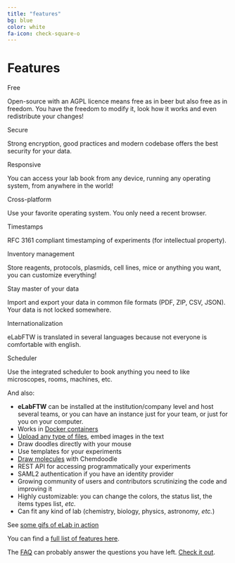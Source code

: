```yaml
---
title: "features"
bg: blue
color: white
fa-icon: check-square-o
---
```


# Features

<div class='row display-flex'>

<div class='col-xs-12 col-sm-4 col-md-4 col-lg-4'>
<div class='feature-icon'><i class='fa fa-usd fa-2x'></i></div>
<div class='feature-title'>Free</div>
<p class='feature-body'>Open-source with an AGPL licence means free as in beer but also free as in freedom. You have the freedom to modify it, look how it works and even redistribute your changes!</p>
</div>

<div class='col-xs-12 col-sm-4 col-md-4 col-lg-4'>
<div class='feature-icon'><i class='fa fa-lock fa-2x'></i></div>
<div class='feature-title'>Secure</div>
<p class='feature-body'>Strong encryption, good practices and modern codebase offers the best security for your data.</p>
</div>

<div class='col-xs-12 col-sm-4 col-md-4 col-lg-4'>
<div class='feature-icon'><i class='fa fa-mobile fa-2x'></i> <i class='fa fa-tablet fa-2x'></i> <i class='fa fa-desktop fa-2x'></i>
</div>
<div class='feature-title'>Responsive</div>
<p class='feature-body'>You can access your lab book from any device, running any operating system, from anywhere in the world!</p>
</div>

<div class='col-xs-12 col-sm-4 col-md-4 col-lg-4'>
<div class='feature-icon'><i class='fa fa-windows fa-2x'></i> <i class='fa fa-apple fa-2x'></i> <i class='fa fa-linux fa-2x'></i></div>
<div class='feature-title'>Cross-platform</div>
<p class='feature-body'>Use your favorite operating system. You only need a recent browser.</p>
</div>

<div class='col-xs-12 col-sm-4 col-md-4 col-lg-4'>
<div class='feature-icon'><i class='fa fa-clock-o fa-2x'></i></div>
<div class='feature-title'>Timestamps</div>
<p class='feature-body'>RFC 3161 compliant timestamping of experiments (for intellectual property).</p>
</div>

<div class='col-xs-12 col-sm-4 col-md-4 col-lg-4'>
<div class='feature-icon'><i class='fa fa-database fa-2x'></i></div>
<div class='feature-title'>Inventory management</div>
<p class='feature-body'>Store reagents, protocols, plasmids, cell lines, mice or anything you want, you can customize everything!</p>
</div>

<div class='col-xs-12 col-sm-4 col-md-4 col-lg-4'>
<div class='feature-icon'><i class='fa fa-cloud-download fa-2x'></i></div>
<div class='feature-title'>Stay master of your data</div>
<p class='feature-body'>Import and export your data in common file formats (PDF, ZIP, CSV, JSON). Your data is not locked somewhere.</p>
</div>

<div class='col-xs-12 col-sm-4 col-md-4 col-lg-4'>
<div class='feature-icon'><i class='fa fa-globe fa-2x'></i></div>
<div class='feature-title'>Internationalization</div>
<p class='feature-body'>eLabFTW is translated in several languages because not everyone is comfortable with english.</p>
</div>

<div class='col-xs-12 col-sm-4 col-md-4 col-lg-4'>
<div class='feature-icon'><i class='fa fa-calendar fa-2x'></i></div>
<div class='feature-title'>Scheduler</div>
<p class='feature-body'>Use the integrated scheduler to book anything you need to like microscopes, rooms, machines, etc.</p>
</div>

</div>


And also:

- **eLabFTW** can be installed at the institution/company level and host several teams, or you can have an instance just for your team, or just for you on your computer.
- Works in <a href='https://doc.elabftw.net/docker-doc.html'>Docker containers</a>
- <a href='http://i.imgur.com/3oNA6vx.mp4'>Upload any type of files</a>, embed images in the text
- Draw doodles directly with your mouse
- Use templates for your experiments
- <a href='http://i.imgur.com/xoTad69.gif'>Draw molecules</a> with Chemdoodle
- REST API for accessing programmatically your experiments
- SAML2 authentication if you have an identity provider
- Growing community of users and contributors scrutinizing the code and improving it
- Highly customizable: you can change the colors, the status list, the items types list, *etc.*
- Can fit any kind of lab (chemistry, biology, physics, astronomy, *etc.*)

See [some gifs of eLab in action](http://imgur.com/gallery/V67U1)

You can find a [full list of features here](https://doc.elabftw.net/features.html).

The [FAQ](https://doc.elabftw.net/faq.html) can probably answer the questions you have left. [Check it out](https://doc.elabftw.net/faq.html).
